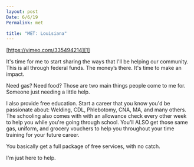 ```yaml
---
layout: post
Date: 6/6/19
Permalink: met

title: "MET: Louisiana"
---
```


[https://vimeo.com/335494214][1]

It's time for me to start sharing the ways that I'll be helping our community. This is all through federal funds. The money’s there. It's time to make an impact.

Need gas? Need food? Those are two main things people come to me for. Someone just needing a little help.

I also provide free education. Start a career that you know you'd be passionate about: Welding, CDL, Phlebotomy, CNA, MA, and many others. The schooling also comes with with an allowance check every other week to help you while you're going through school. You'll ALSO get those same gas, uniform, and grocery vouchers to help you throughout your time training for your future career.

You basically get a full package of free services, with no catch.

I'm just here to help.

[1]:	https://vimeo.com/335494214